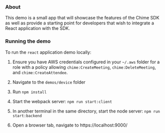 ### About

This demo is a small app that will showcase the features of the Chime SDK as well as provide a starting point for developers that wish to integrate a React application with the SDK.

### Running the demo

To run the `react` application demo locally:

1. Ensure you have AWS credentials configured in your `~/.aws` folder for a role with a policy allowing `chime:CreateMeeting`, `chime:DeleteMeeting`, and `chime:CreateAttendee`.

2. Navigate to the `demos/device` folder

3. Run `npm install`

4. Start the webpack server: `npm run start:client`

5. In another terminal in the same directory, start the node server: `npm run start:backend`

6. Open a browser tab, navigate to https://localhost:9000/

